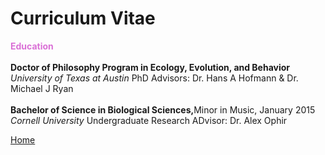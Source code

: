 <body>
		
<div class="container">
<div class="blurb">
<h1>Curriculum Vitae</h1>
	
<p><b><font color="orchid">Education</font></b><br>
<br>
<b>Doctor of Philosophy Program in Ecology, Evolution, and Behavior</b> <br>
<em> University of Texas at Austin </em> PhD Advisors: Dr. Hans A Hofmann & Dr. Michael J Ryan <br>
<br>
<b>Bachelor of Science in Biological Sciences,</b>Minor in Music, January 2015 <br>
<em> Cornell University </em> Undergraduate Research ADvisor: Dr. Alex Ophir <br>
</p>
	
<a href="../">Home</a>
